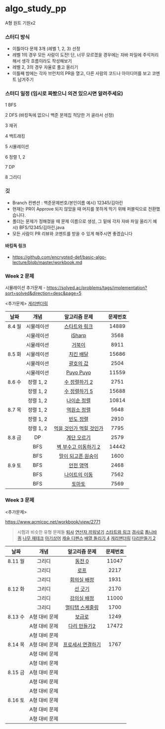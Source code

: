 # algo_study_pp

A형 원트 기원x2

### 스터디 방식

- 이틀마다 문제 3개 (레벨 1, 2, 3) 선정
- 레벨 1의 경우 모든 사람이 도전! 단, 너무 모르겠을 경우에는 자바 파일에 주석처리 해서 생각 흐름이라도 작성해보기
- 레벨 2, 3의 경우 자율로 풀고 올리기
- 이틀째 밤에는 각자 브런치의 PR을 열고, 다른 사람의 코드나 아이디어를 보고 코멘트 남겨주기

### 스터디 일정 (임시로 짜봤으니 의견 있으시면 알려주세요)

1 BFS

2 DFS (바킹독에 없으니 백준 문제집 적당한 거 골라서 선정)

3 재귀

4 백트래킹

5 시뮬레이션

6 정렬 1, 2

7 DP

8 그리디

### 깃

- Branch 컨벤션 : 백준문제번호/본인이름
  예시) 12345/김아린
- 현재는 PR이 Approve 되지 않았을 때 머지를 못하게 막기 위해 퍼블릭으로 전환했습니다.
- 폴더는 문제가 정해졌을 때 문제 이름으로 생성, 그 밑에 각자 자바 파일 올리기
  예시) BFS/12345/김아린.java
- 모든 사람이 PR 리뷰와 코멘트를 받을 수 있게 해주시면 좋겠습니다

#### 바킹독 링크
- https://github.com/encrypted-def/basic-algo-lecture/blob/master/workbook.md

### Week 2 문제
시뮬레이션 추가문제 - https://solved.ac/problems/tags/implementation?sort=solved&direction=desc&page=5


<추가문제>
[게리멘더링](https://www.acmicpc.net/problem/17471)

  
|     날짜     | 개념  | 알고리즘 문제 | 문제번호 |
| :--------: | :-: | :-----: | :--: |
| 8.4 월   |   시뮬레이션  |    [스타트와 링크](https://www.acmicpc.net/problem/14889)     |   14889   |
|         |   시뮬레이션  |    [iSharp](https://www.acmicpc.net/problem/3568)     |   3568   |
|         |   시뮬레이션  |     [거북이](https://www.acmicpc.net/problem/8911)    |   8911   |
| 8.5 화  |   시뮬레이션  |   [치킨 배달](https://www.acmicpc.net/problem/15686)     |   15686   |
|         |   시뮬레이션  |    [괄호의 값](https://www.acmicpc.net/problem/2504)     |   2504   |
|         |   시뮬레이션  |      [Puyo Puyo](https://www.acmicpc.net/problem/11559)   |   11559   |
| 8.6 수  |   정렬 1, 2  |     [수 정렬하기 2](https://www.acmicpc.net/problem/2751)    |   2751   |
|         |   정렬 1, 2  |     [수 정렬하기 5](https://www.acmicpc.net/problem/15688)    |   15688   |
|         |   정렬 1, 2  |     [나이순 정렬](https://www.acmicpc.net/problem/10814)    |   10814   |
|  8.7 목  |   정렬 1, 2  |     [역원소 정렬](https://www.acmicpc.net/problem/5648)    |   5648   |
|         |   정렬 1, 2  |     [빈도 정렬](https://www.acmicpc.net/problem/2910)    |   2910   |
|         |   정렬 1, 2  |     [먹을 것인가 먹힐 것인가](https://www.acmicpc.net/problem/7795)    |   7795   |
| 8.8 금  |   DP  |     [계단 오르기](https://www.acmicpc.net/problem/2579)    |   2579   |
|         |   BFS  |     [벽 부수고 이동하기 2](https://www.acmicpc.net/problem/14442)    |   14442   |
|         |   BFS  |    [말이 되고픈 원숭이](https://www.acmicpc.net/problem/1600)     |   1600   |
| 8.9 토  |   BFS  |     [안전 영역](https://www.acmicpc.net/problem/2468)    |   2468   |
|         |   BFS  |     [나이트의 이동](https://www.acmicpc.net/problem/7562)    |   7562   |
|         |   BFS  |     [토마토](https://www.acmicpc.net/problem/7569)    |    7569  |


### Week 3 문제


<추가문제>

https://www.acmicpc.net/workbook/view/2771
> 시험과 비슷한 유형 문제들
[퇴사](http://boj.kr/14501)
[연산자 끼워넣기](http://boj.kr/14888)
[스타트와 링크](http://boj.kr/14889)
[경사로](http://boj.kr/14890)
[톱니바퀴](http://boj.kr/14891)
[나무 재테크](http://boj.kr/16235)
[아기상어](http://boj.kr/16236)
[캐슬 디펜스](http://boj.kr/17135)
[배열 돌리기 4](http://boj.kr/17406)
[게리맨더링](http://boj.kr/17471)
[다리만들기 2](http://boj.kr/17472)

  
|     날짜     | 개념  | 알고리즘 문제 | 문제번호 |
| :--------: | :-: | :-----: | :--: |
| 8.11 월   |   그리디  |    [동전 0](https://www.acmicpc.net/problem/11047)     |    11047  |
|         |   그리디  |     [로프](https://www.acmicpc.net/problem/2217)    |   2217   |
|         |   그리디  |     [회의실 배정](https://www.acmicpc.net/problem/1931)    |   1931   |
| 8.12 화  |   그리디  |    [선 긋기](https://www.acmicpc.net/problem/2170)     |   2170   |
|         |   그리디  |     [강의실 배정](https://www.acmicpc.net/problem/11000)    |   11000   |
|         |   그리디  |     [멀티탭 스케줄링](https://www.acmicpc.net/problem/1700)    |   1700   |
| 8.13 수  |   A형 대비 문제  |    [보급로](https://swexpertacademy.com/main/code/problem/problemDetail.do?contestProbId=AV15QRX6APsCFAYD)     |   1249   |
|         |   A형 대비 문제  |    [다리 만들기2](https://www.acmicpc.net/problem/17472)     |   17472   |
|         |   A형 대비 문제  |         |      |
|  8.14 목  |   A형 대비 문제  |    [프로세서 연결하기](https://swexpertacademy.com/main/code/problem/problemDetail.do?contestProbId=AV4suNtaXFEDFAUf)     |   1767   |
|         |   A형 대비 문제  |         |      |
|         |   A형 대비 문제  |         |      |
| 8.15 금  |   A형 대비 문제  |         |      |
|         |   A형 대비 문제  |         |      |
|         |   A형 대비 문제  |         |      |
| 8.16 토  |   A형 대비 문제  |         |      |
|         |   A형 대비 문제  |         |      |
|         |   A형 대비 문제  |         |      |









